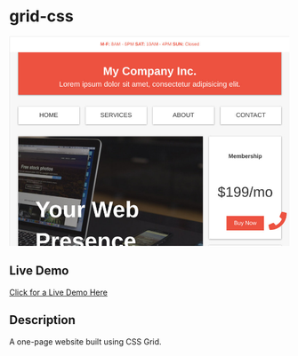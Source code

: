 # grid-css
![Demo Image](img/demo.jpg)

## Live Demo
[Click for a Live Demo Here](http://onegreatapp.com/1/)

## Description
A one-page website built using CSS Grid.
